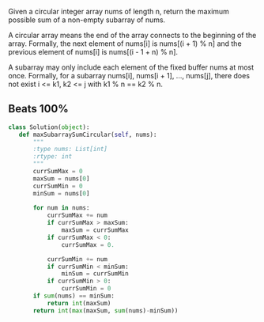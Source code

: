 Given a circular integer array nums of length n, return the maximum possible sum of a non-empty subarray of nums.

A circular array means the end of the array connects to the beginning of the array. Formally, the next element of nums[i] is nums[(i + 1) % n] and the previous element of nums[i] is nums[(i - 1 + n) % n].

A subarray may only include each element of the fixed buffer nums at most once. Formally, for a subarray nums[i], nums[i + 1], ..., nums[j], there does not exist i <= k1, k2 <= j with k1 % n == k2 % n.

 ## Beats 100%
 
 ```Python
 class Solution(object):
    def maxSubarraySumCircular(self, nums):
        """
        :type nums: List[int]
        :rtype: int
        """
        currSumMax = 0
        maxSum = nums[0]
        currSumMin = 0
        minSum = nums[0]
        
        for num in nums:
            currSumMax += num
            if currSumMax > maxSum:
                maxSum = currSumMax
            if currSumMax < 0:
                currSumMax = 0.

            currSumMin += num
            if currSumMin < minSum:
                minSum = currSumMin
            if currSumMin > 0:
                currSumMin = 0
        if sum(nums) == minSum:
            return int(maxSum)
        return int(max(maxSum, sum(nums)-minSum))
```
